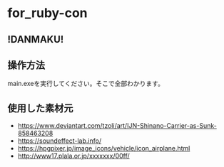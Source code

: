 # for_ruby-con
## !DANMAKU!

## 操作方法
 main.exeを実行してください。そこで全部わかります。
## 使用した素材元
 - https://www.deviantart.com/tzoli/art/IJN-Shinano-Carrier-as-Sunk-858463208
 - https://soundeffect-lab.info/
 - https://hpgpixer.jp/image_icons/vehicle/icon_airplane.html
 - http://www17.plala.or.jp/xxxxxxx/00ff/
